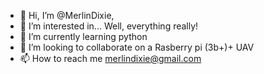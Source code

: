 - 👋 Hi, I’m @MerlinDixie,
- 👀 I’m interested in... Well, everything really!
- 🌱 I’m currently learning python
- 💞️ I’m looking to collaborate on a Rasberry pi (3b+)+ UAV
- 📫 How to reach me merlindixie@gmail.com

<!---
MerlinDixie/MerlinDixie is a ✨ special ✨ repository because its `README.md` (this file) appears on your GitHub profile.
You can click the Preview link to take a look at your changes.
--->
